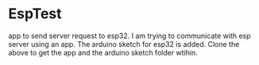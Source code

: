# EspTest
app to send server request to esp32.
I am trying to communicate with esp server using an app.
The arduino sketch for esp32 is added.
Clone the above to get the app and the arduino sketch folder wtihin.
